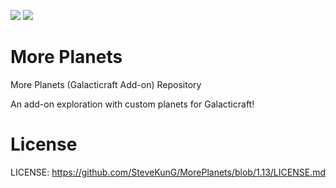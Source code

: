 [![](http://cf.way2muchnoise.eu/full_galacticraft-add-on-more-planets_downloads.svg)](http://minecraft.curseforge.com/projects/galacticraft-add-on-more-planets) [![](http://cf.way2muchnoise.eu/versions/Minecraft_galacticraft-add-on-more-planets_all.svg)](http://minecraft.curseforge.com/projects/galacticraft-add-on-more-planets)

More Planets
==============
More Planets (Galacticraft Add-on) Repository

An add-on exploration with custom planets for Galacticraft!

License
==============
LICENSE: https://github.com/SteveKunG/MorePlanets/blob/1.13/LICENSE.md

